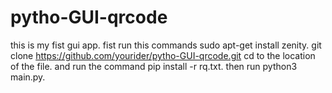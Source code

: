 # pytho-GUI-qrcode
this is my fist gui app.
fist run this commands
sudo apt-get install zenity.
git clone https://github.com/yourider/pytho-GUI-qrcode.git
cd to the location of the file.
and run the command pip install -r rq.txt.
then run python3 main.py.
